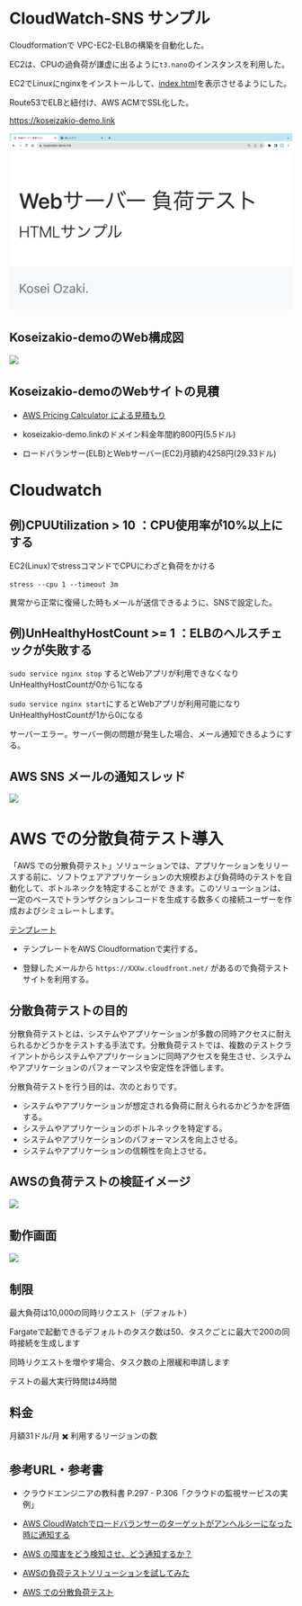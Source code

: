 # CloudWatch-SNS サンプル

Cloudformationで VPC-EC2-ELBの構築を自動化した。

EC2は、CPUの過負荷が謙虚に出るように```t3.nano```のインスタンスを利用した。

EC2でLinuxにnginxをインストールして、[index.html](./index.html)を表示させるようにした。

Route53でELBと紐付け、AWS ACMでSSL化した。

https://koseizakio-demo.link

![](./img/koseizakio-web.png)

## Koseizakio-demoのWeb構成図

![](./img/サンプル構成図.png)
 
## Koseizakio-demoのWebサイトの見積

- [AWS Pricing Calculator による見積もり](https://calculator.aws/#/estimate?id=e771e6dea3590228809e79230639bf8c7b6acefc)

- koseizakio-demo.linkのドメイン料金年間約800円(5.5ドル)

- ロードバランサー(ELB)とWebサーバー(EC2)月額約4258円(29.33ドル)

# Cloudwatch

## 例)CPUUtilization > 10 ：CPU使用率が10%以上にする

EC2(Linux)でstressコマンドでCPUにわざと負荷をかける

```stress --cpu 1 --timeout 3m``` 

異常から正常に復帰した時もメールが送信できるように、SNSで設定した。

## 例)UnHealthyHostCount >= 1 ：ELBのヘルスチェックが失敗する

``` sudo service nginx stop ``` するとWebアプリが利用できなくなりUnHealthyHostCountが0から1になる

``` sudo service nginx start ```にするとWebアプリが利用可能になりUnHealthyHostCountが1から0になる

サーバーエラー。サーバー側の問題が発生した場合、メール通知できるようにする。

## AWS SNS メールの通知スレッド

![](./img/SNS-sample.png)

# AWS での分散負荷テスト導入

「AWS での分散負荷テスト」ソリューションでは、アプリケーションをリリースする前に、ソフトウェアアプリケーションの大規模および負荷時のテストを自動化して、ボトルネックを特定することがで きます。このソリューションは、一定のペースでトランザクションレコードを生成する数多くの接続ユーザーを作成およびシミュレートします。

[テンプレート](https://s3.us-east-1.amazonaws.com/distributed-load-testing-dlttestrunnerstoragedlts-39d6y5p6n8pv/regional-template/distributed-load-testing-on-aws-regional.template)

- テンプレートをAWS Cloudformationで実行する。

- 登録したメールから ```https://XXXw.cloudfront.net/``` があるので負荷テストサイトを利用する。

## 分散負荷テストの目的


分散負荷テストとは、システムやアプリケーションが多数の同時アクセスに耐えられるかどうかをテストする手法です。分散負荷テストでは、複数のテストクライアントからシステムやアプリケーションに同時アクセスを発生させ、システムやアプリケーションのパフォーマンスや安定性を評価します。

分散負荷テストを行う目的は、次のとおりです。

- システムやアプリケーションが想定される負荷に耐えられるかどうかを評価する。
- システムやアプリケーションのボトルネックを特定する。
- システムやアプリケーションのパフォーマンスを向上させる。
- システムやアプリケーションの信頼性を向上させる。

## AWSの負荷テストの検証イメージ

![](./img/Load-test.png)

## 動作画面

![](./img/Operation-screen.png)

## 制限

最大負荷は10,000の同時リクエスト（デフォルト）

Fargateで起動できるデフォルトのタスク数は50、タスクごとに最大で200の同時接続を生成します

同時リクエストを増やす場合、タスク数の上限緩和申請します

テストの最大実行時間は4時間


## 料金

月額31ドル/月 ✖️ 利用するリージョンの数

## 参考URL・参考書

- クラウドエンジニアの教科書 P.297 - P.306「クラウドの監視サービスの実例」

- [AWS CloudWatchでロードバランサーのターゲットがアンヘルシーになった時に通知する](https://it-ouji.com/2021/02/17/aws-cloudwatch%E3%81%A7%E3%83%AD%E3%83%BC%E3%83%89%E3%83%90%E3%83%A9%E3%83%B3%E3%82%B5%E3%83%BC%E3%81%AE%E3%82%BF%E3%83%BC%E3%82%B2%E3%83%83%E3%83%88%E3%81%8C%E3%82%A2%E3%83%B3%E3%83%98%E3%83%AB/)

- [AWS の障害をどう検知させ、どう通知するか？](https://aws.taf-jp.com/blog/64788#AWS_%E3%81%AE%E9%9A%9C%E5%AE%B3%E6%A4%9C%E7%9F%A5%E3%80%80EC2_%E3%81%AEOS%E9%9A%9C%E5%AE%B3%E3%82%92%E6%A4%9C%E7%9F%A5%E3%81%99%E3%82%8B)

- [AWSの負荷テストソリューションを試してみた](https://dev.classmethod.jp/articles/distributed-load-testing-on-aws/)

- [AWS での分散負荷テスト](https://d1.awsstatic.com/Solutions/ja_JP/distributed-load-testing-on-aws.pdf)